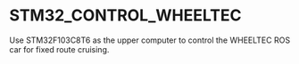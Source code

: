 # STM32_CONTROL_WHEELTEC
Use STM32F103C8T6 as the upper computer to control the WHEELTEC ROS car for fixed route cruising.
